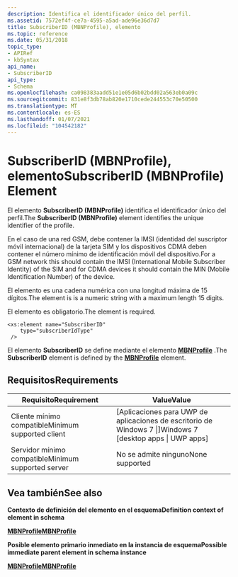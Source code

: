 ```yaml
---
description: Identifica el identificador único del perfil.
ms.assetid: 7572ef4f-ce7a-4595-a5ad-ade96e36d7d7
title: SubscriberID (MBNProfile), elemento
ms.topic: reference
ms.date: 05/31/2018
topic_type:
- APIRef
- kbSyntax
api_name:
- SubscriberID
api_type:
- Schema
ms.openlocfilehash: ca098383aadd51e1e05d6b02bdd02a563eb0a09c
ms.sourcegitcommit: 831e8f3db78ab820e1710cede244553c70e50500
ms.translationtype: MT
ms.contentlocale: es-ES
ms.lasthandoff: 01/07/2021
ms.locfileid: "104542182"
---
```

# <a name="subscriberid-mbnprofile-element"></a><span data-ttu-id="d397f-103">SubscriberID (MBNProfile), elemento</span><span class="sxs-lookup"><span data-stu-id="d397f-103">SubscriberID (MBNProfile) Element</span></span>

<span data-ttu-id="d397f-104">El elemento **SubscriberID (MBNProfile)** identifica el identificador único del perfil.</span><span class="sxs-lookup"><span data-stu-id="d397f-104">The **SubscriberID (MBNProfile)** element identifies the unique identifier of the profile.</span></span>

<span data-ttu-id="d397f-105">En el caso de una red GSM, debe contener la IMSI (identidad del suscriptor móvil internacional) de la tarjeta SIM y los dispositivos CDMA deben contener el número mínimo de identificación móvil del dispositivo.</span><span class="sxs-lookup"><span data-stu-id="d397f-105">For a GSM network this should contain the IMSI (International Mobile Subscriber Identity) of the SIM and for CDMA devices it should contain the MIN (Mobile Identification Number) of the device.</span></span>

<span data-ttu-id="d397f-106">El elemento es una cadena numérica con una longitud máxima de 15 dígitos.</span><span class="sxs-lookup"><span data-stu-id="d397f-106">The element is is a numeric string with a maximum length 15 digits.</span></span>

<span data-ttu-id="d397f-107">El elemento es obligatorio.</span><span class="sxs-lookup"><span data-stu-id="d397f-107">The element is required.</span></span>

``` syntax
<xs:element name="SubscriberID"
    type="subscriberIdType"
 />
```

<span data-ttu-id="d397f-108">El elemento **SubscriberID** se define mediante el elemento [**MBNProfile**](schema-mbnprofile-element.md) .</span><span class="sxs-lookup"><span data-stu-id="d397f-108">The **SubscriberID** element is defined by the [**MBNProfile**](schema-mbnprofile-element.md) element.</span></span>

## <a name="requirements"></a><span data-ttu-id="d397f-109">Requisitos</span><span class="sxs-lookup"><span data-stu-id="d397f-109">Requirements</span></span>



| <span data-ttu-id="d397f-110">Requisito</span><span class="sxs-lookup"><span data-stu-id="d397f-110">Requirement</span></span> | <span data-ttu-id="d397f-111">Value</span><span class="sxs-lookup"><span data-stu-id="d397f-111">Value</span></span> |
|-------------------------------------|---------------------------------------------------|
| <span data-ttu-id="d397f-112">Cliente mínimo compatible</span><span class="sxs-lookup"><span data-stu-id="d397f-112">Minimum supported client</span></span><br/> | <span data-ttu-id="d397f-113">\[Aplicaciones para UWP de aplicaciones de escritorio de Windows 7 \|\]</span><span class="sxs-lookup"><span data-stu-id="d397f-113">Windows 7 \[desktop apps \| UWP apps\]</span></span><br/> |
| <span data-ttu-id="d397f-114">Servidor mínimo compatible</span><span class="sxs-lookup"><span data-stu-id="d397f-114">Minimum supported server</span></span><br/> | <span data-ttu-id="d397f-115">No se admite ninguno</span><span class="sxs-lookup"><span data-stu-id="d397f-115">None supported</span></span><br/>                         |



## <a name="see-also"></a><span data-ttu-id="d397f-116">Vea también</span><span class="sxs-lookup"><span data-stu-id="d397f-116">See also</span></span>

<dl> <dt>

<span data-ttu-id="d397f-117">**Contexto de definición del elemento en el esquema**</span><span class="sxs-lookup"><span data-stu-id="d397f-117">**Definition context of element in schema**</span></span>
</dt> <dt>

[<span data-ttu-id="d397f-118">**MBNProfile**</span><span class="sxs-lookup"><span data-stu-id="d397f-118">**MBNProfile**</span></span>](schema-mbnprofile-element.md)
</dt> <dt>

<span data-ttu-id="d397f-119">**Posible elemento primario inmediato en la instancia de esquema**</span><span class="sxs-lookup"><span data-stu-id="d397f-119">**Possible immediate parent element in schema instance**</span></span>
</dt> <dt>

[<span data-ttu-id="d397f-120">**MBNProfile**</span><span class="sxs-lookup"><span data-stu-id="d397f-120">**MBNProfile**</span></span>](schema-mbnprofile-element.md)
</dt> </dl>

 

 




